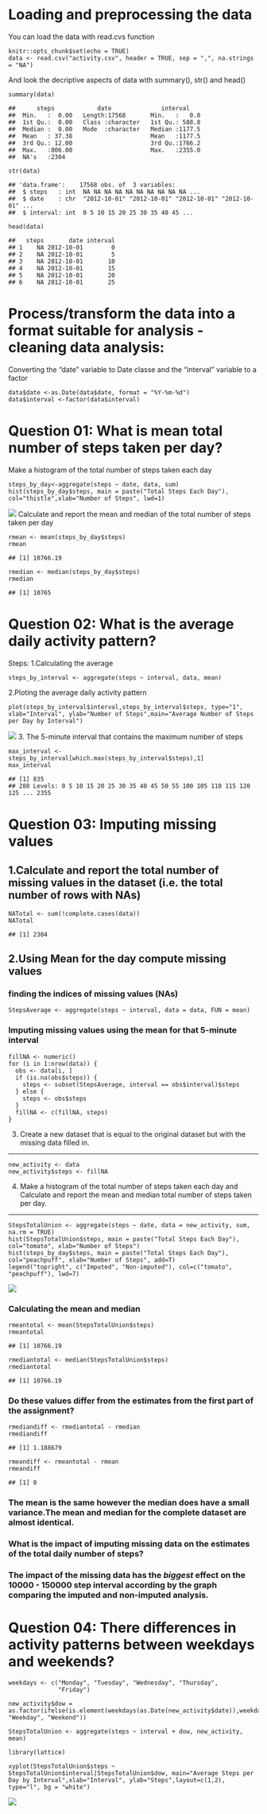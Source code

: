 Loading and preprocessing the data
==================================

You can load the data with read.cvs function

    knitr::opts_chunk$set(echo = TRUE)
    data <- read.csv("activity.csv", header = TRUE, sep = ",", na.strings = "NA")

And look the decriptive aspects of data with summary(), str() and head()

    summary(data)

    ##      steps            date              interval     
    ##  Min.   :  0.00   Length:17568       Min.   :   0.0  
    ##  1st Qu.:  0.00   Class :character   1st Qu.: 588.8  
    ##  Median :  0.00   Mode  :character   Median :1177.5  
    ##  Mean   : 37.38                      Mean   :1177.5  
    ##  3rd Qu.: 12.00                      3rd Qu.:1766.2  
    ##  Max.   :806.00                      Max.   :2355.0  
    ##  NA's   :2304

    str(data)

    ## 'data.frame':    17568 obs. of  3 variables:
    ##  $ steps   : int  NA NA NA NA NA NA NA NA NA NA ...
    ##  $ date    : chr  "2012-10-01" "2012-10-01" "2012-10-01" "2012-10-01" ...
    ##  $ interval: int  0 5 10 15 20 25 30 35 40 45 ...

    head(data)

    ##   steps       date interval
    ## 1    NA 2012-10-01        0
    ## 2    NA 2012-10-01        5
    ## 3    NA 2012-10-01       10
    ## 4    NA 2012-10-01       15
    ## 5    NA 2012-10-01       20
    ## 6    NA 2012-10-01       25

Process/transform the data into a format suitable for analysis - cleaning data analysis:
========================================================================================

Converting the “date” variable to Date classe and the “interval”
variable to a factor

    data$date <-as.Date(data$date, format = "%Y-%m-%d")
    data$interval <-factor(data$interval)

Question 01: What is mean total number of steps taken per day?
==============================================================

Make a histogram of the total number of steps taken each day

    steps_by_day<-aggregate(steps ~ date, data, sum)
    hist(steps_by_day$steps, main = paste("Total Steps Each Day"), col="thistle",xlab="Number of Steps", lwd=1)

![](PA1_template_files/figure-markdown_strict/unnamed-chunk-4-1.png)
Calculate and report the mean and median of the total number of steps
taken per day

    rmean <- mean(steps_by_day$steps)
    rmean

    ## [1] 10766.19

    rmedian <- median(steps_by_day$steps)
    rmedian

    ## [1] 10765

Question 02: What is the average daily activity pattern?
========================================================

Steps: 1.Calculating the average

    steps_by_interval <- aggregate(steps ~ interval, data, mean)

2.Ploting the average daily activity pattern

    plot(steps_by_interval$interval,steps_by_interval$steps, type="1", xlab="Interval", ylab="Number of Steps",main="Average Number of Steps per Day by Interval")

![](PA1_template_files/figure-markdown_strict/unnamed-chunk-7-1.png) 3.
The 5-minute interval that contains the maximum number of steps

    max_interval <- steps_by_interval[which.max(steps_by_interval$steps),1]
    max_interval

    ## [1] 835
    ## 288 Levels: 0 5 10 15 20 25 30 35 40 45 50 55 100 105 110 115 120 125 ... 2355

Question 03: Imputing missing values
====================================

1.Calculate and report the total number of missing values in the dataset (i.e. the total number of rows with NAs)
-----------------------------------------------------------------------------------------------------------------

    NATotal <- sum(!complete.cases(data))
    NATotal

    ## [1] 2304

2.Using Mean for the day compute missing values
-----------------------------------------------

### finding the indices of missing values (NAs)

    StepsAverage <- aggregate(steps ~ interval, data = data, FUN = mean)

### Imputing missing values using the mean for that 5-minute interval

    fillNA <- numeric()
    for (i in 1:nrow(data)) {
      obs <- data[i, ]
      if (is.na(obs$steps)) {
        steps <- subset(StepsAverage, interval == obs$interval)$steps
      } else {
        steps <- obs$steps
      }
      fillNA <- c(fillNA, steps)
    }

3. Create a new dataset that is equal to the original dataset but with the missing data filled in.
--------------------------------------------------------------------------------------------------

    new_activity <- data
    new_activity$steps <- fillNA

4. Make a histogram of the total number of steps taken each day and Calculate and report the mean and median total number of steps taken per day.
-------------------------------------------------------------------------------------------------------------------------------------------------

    StepsTotalUnion <- aggregate(steps ~ date, data = new_activity, sum, na.rm = TRUE)
    hist(StepsTotalUnion$steps, main = paste("Total Steps Each Day"), col="tomato", xlab="Number of Steps")
    hist(steps_by_day$steps, main = paste("Total Steps Each Day"), col="peachpuff", xlab="Number of Steps", add=T)
    legend("topright", c("Imputed", "Non-imputed"), col=c("tomato", "peachpuff"), lwd=7)

![](PA1_template_files/figure-markdown_strict/unnamed-chunk-13-1.png)

### Calculating the mean and median

    rmeantotal <- mean(StepsTotalUnion$steps)
    rmeantotal

    ## [1] 10766.19

    rmediantotal <- median(StepsTotalUnion$steps)
    rmediantotal

    ## [1] 10766.19

### Do these values differ from the estimates from the first part of the assignment?

    rmediandiff <- rmediantotal - rmedian
    rmediandiff

    ## [1] 1.188679

    rmeandiff <- rmeantotal - rmean
    rmeandiff

    ## [1] 0

### The mean is the same however the median does have a small variance.The mean and median for the **complete dataset** are almost identical.

### What is the impact of imputing missing data on the estimates of the total daily number of steps?

### The impact of the missing data has the *biggest* effect on the 10000 - 150000 step interval according by the graph comparing the **imputed** and **non-imputed** analysis.

Question 04: There differences in activity patterns between weekdays and weekends?
==================================================================================

    weekdays <- c("Monday", "Tuesday", "Wednesday", "Thursday", 
                  "Friday")

    new_activity$dow = as.factor(ifelse(is.element(weekdays(as.Date(new_activity$date)),weekdays), "Weekday", "Weekend"))

    StepsTotalUnion <- aggregate(steps ~ interval + dow, new_activity, mean)

    library(lattice)

    xyplot(StepsTotalUnion$steps ~ StepsTotalUnion$interval|StepsTotalUnion$dow, main="Average Steps per Day by Interval",xlab="Interval", ylab="Steps",layout=c(1,2), type="l", bg = "white")

![](PA1_template_files/figure-markdown_strict/unnamed-chunk-16-1.png)
